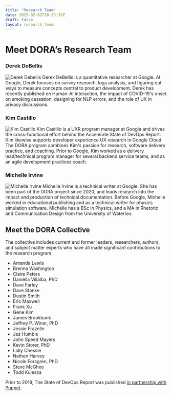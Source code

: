 ```yaml
---
title: "Research Team"
date: 2023-02-02T18:23:33Z
draft: false
layout: research_team
---
```


# Meet DORA’s Research Team

### Derek DeBellis
![Derek Debellis](/img/headshots/derek-debellis.jpeg)
Derek DeBellis is a quantitative researcher at Google. At Google, Derek focuses on survey research, logs analysis, and figuring out ways to measure concepts central to product development. Derek has recently published on Human-AI interaction, the impact of COVID-19's onset on smoking cessation, designing for NLP errors, and the role of UX in privacy discussions.

### Kim Castillo
![Kim Castillo](/img/headshots/kim-castillo.jpeg)
Kim Castillo is a UXR program manager at Google and drives the cross-functional effort behind the Accelerate State of DevOps Report. Kim likewise supports developer experience UX research in Google Cloud. The DORA program combines Kim's passion for research, software delivery practice, and coaching. Prior to Google, Kim worked as a delivery lead/technical program manager for several backend service teams, and as an agile development practices coach.

### Michelle Irvine
![Michelle Irvine](/img/headshots/michelle-irvine.jpeg)
Michelle Irvine is a technical writer at Google. She has been part of the DORA project since 2020, and leads research into the impact and production of technical documentation. Before Google, Michelle worked in educational publishing and as a technical writer for physics simulation software. Michelle has a BSc in Physics, and a MA in Rhetoric and Communication Design from the University of Waterloo.

## Meet the DORA Collective
The collective includes current and former leaders, researchers, authors, and subject matter experts who have all made significant contributions to the research program.

  - Amanda Lewis
  - Brenna Washington
  - Claire Peters
  - Daniella Villalba, PhD
  - Dave Farley
  - Dave Stanke
  - Dustin Smith
  - Eric Maxwell
  - Frank Xu
  - Gene Kim
  - James Brookbank
  - Jeffrey P. Winer, PhD
  - Jessie Frazelle
  - Jez Humble
  - John Speed Mayers
  - Kevin Storer, PhD
  - Lolly Chessie
  - Nathen Harvey
  - Nicole Forsgren, PhD
  - Steve McGhee
  - Todd Kulesza

Prior to 2018, The State of DevOps Report was published [in partnership with Puppet](https://www.puppet.com/resources/history-of-devops-reports).

